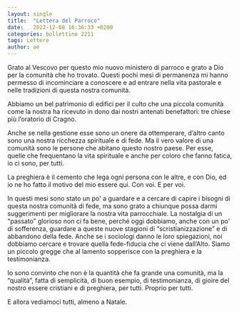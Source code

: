 ```yaml
---
layout: single
title:  "Lettera del Parroco"
date:   2022-12-08 16:36:33 +0200
categories: bollettino 2211
tags: Lettere
author: ae
---
```



Grato al Vescovo per questo mio nuovo ministero di parroco e grato a Dio per la comunità che ho trovato. Questi pochi mesi di permanenza mi hanno permesso di incominciare a conoscere e ad entrare nella vita pastorale e nelle tradizioni di questa nostra comunità.

Abbiamo un bel patrimonio di edifici per il culto che una piccola comunità come la nostra ha ricevuto in dono dai nostri antenati benefattori: tre chiese più l’oratorio di Cragno.

Anche se nella gestione esse sono un onere da ottemperare, d’altro canto sono una nostra ricchezza spirituale e di fede. Ma il vero valore di una comunità sono le persone che abitano questo nostro paese. Per esse, quelle che frequentano la vita spirituale e anche per coloro che fanno fatica, io ci sono, per tutti.

La preghiera è il cemento che lega ogni persona con le altre, e con Dio, ed io ne ho fatto il motivo del mio essere qui. Con voi. E per voi.

In questi mesi sono stato un po' a guardare e a cercare di capire i bisogni di questa nostra comunità di fede, ma sono grato a chiunque possa darmi suggerimenti per migliorare la nostra vita parrocchiale. La nostalgia di un “passato” glorioso non ci fa bene, perché oggi dobbiamo, anche con un po' di sofferenza, guardare a queste nuove stagioni di “scristianizzazione” e di abbandono della fede. Anche se i sociologi danno le loro spiegazioni, noi dobbiamo cercare e trovare quella fede-fiducia che ci viene dall’Alto. Siamo un piccolo gregge che al lamento sopperisce con la preghiera e la testimonianza. 

Io sono convinto che non è la quantità che fa grande una comunità, ma la “qualità”, fatta di semplicità, di buon esempio, di testimonianza, di gioire del nostro essere cristiani e di preghiera, per tutti. Proprio per tutti.

E allora vediamoci tutti, almeno a Natale.                   


